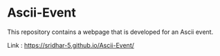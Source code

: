 # Ascii-Event
This repository contains a webpage that is developed for an Ascii event.

Link : https://sridhar-5.github.io/Ascii-Event/
